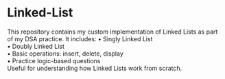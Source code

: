 # Linked-List
This repository contains my custom implementation of Linked Lists as part of my DSA practice. It includes: 
• Singly Linked List   
• Doubly Linked List   
• Basic operations: insert, delete, display   
• Practice logic-based questions    
Useful for understanding how Linked Lists work from scratch.
